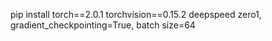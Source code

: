 pip install torch==2.0.1 torchvision==0.15.2
deepspeed zero1, gradient_checkpointing=True, batch size=64